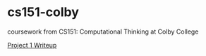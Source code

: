 # cs151-colby
coursework from CS151: Computational Thinking at Colby College

[Project 1 Writeup](https://wiki.colby.edu/display/~ajkarale/Project1)
